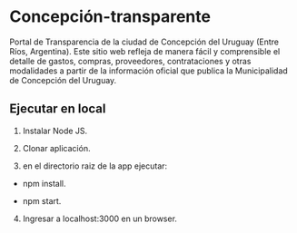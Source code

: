 # Concepción-transparente

Portal de Transparencia de la ciudad de Concepción del Uruguay (Entre Ríos, Argentina).
Este sitio web refleja de manera fácil y comprensible el detalle de gastos, compras,
proveedores, contrataciones y otras modalidades a partir de la información oficial que publica la Municipalidad de Concepción del Uruguay. 


## Ejecutar en local

1) Instalar Node JS.

2) Clonar aplicación.

3) en el directorio raiz de la app ejecutar:

  * npm install.

  * npm start.

4) Ingresar a localhost:3000 en un browser.
